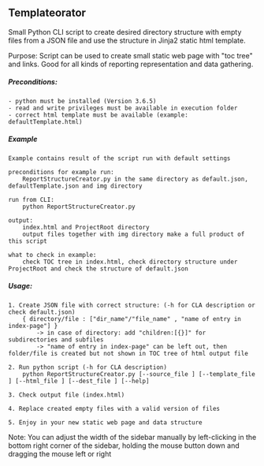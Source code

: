 ## Templateorator

Small Python CLI script to create desired directory structure with empty files from a JSON file and use the structure in Jinja2 static html template.

Purpose:
Script can be used to create small static web page with "toc tree" and links. Good for all kinds of reporting representation and data gathering.

##### Preconditions:
    - python must be installed (Version 3.6.5)
    - read and write privileges must be available in execution folder
    - correct html template must be available (example: defaultTemplate.html)

##### Example
    Example contains result of the script run with default settings

    preconditions for example run:
        ReportStructureCreator.py in the same directory as default.json, defaultTemplate.json and img directory

    run from CLI:
        python ReportStructureCreator.py

    output:
        index.html and ProjectRoot directory
        output files together with img directory make a full product of this script

    what to check in example:
        check TOC tree in index.html, check directory structure under ProjectRoot and check the structure of default.json

##### Usage:
    1. Create JSON file with correct structure: (-h for CLA description or check default.json)
        { directory/file : ["dir_name"/"file_name" , "name of entry in index-page"] }
            -> in case of directory: add "children:[{}]" for subdirectories and subfiles
            -> "name of entry in index-page" can be left out, then folder/file is created but not shown in TOC tree of html output file

    2. Run python script (-h for CLA description)
        python ReportStructureCreator.py [--source_file ] [--template_file ] [--html_file ] [--dest_file ] [--help]

    3. Check output file (index.html)

    4. Replace created empty files with a valid version of files

    5. Enjoy in your new static web page and data structure

 Note: You can adjust the width of the sidebar manually by left-clicking  in the bottom right corner of the sidebar, holding the mouse button down and dragging the mouse left or right

